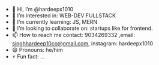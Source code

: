 - 👋 Hi, I’m @hardeepx1010
- 👀 I’m interested in: WEB-DEV FULLSTACK
- 🌱 I’m currently learning: JS, MERN
- 💞️ I’m looking to collaborate on: startups like for frontend.
- 📫 How to reach me contact: 9034269332 ,email: singhhardeep10co@gmail.com, instagram: hardeepx1010
- 😄 Pronouns: he/him
- ⚡ Fun fact: ...

<!---
hardeepx1010/hardeepx1010 is a ✨ special ✨ repository because its `README.md` (this file) appears on your GitHub profile.
You can click the Preview link to take a look at your changes.
--->
